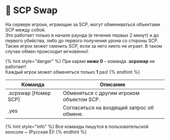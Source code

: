 # 🔄 SCP Swap

На сервере игроки, играющие за SCP, могут обмениваться объектами SCP между собой.\
Это работает только в начале раунда (в течение первых 2 минут) и до первого убийства, либо до первого получения урона со стороны SCP.\
Также игрок может сменить SCP, если за него никто не играет. В таком случае обмен происходит мгновенно!

{% hint style="danger" %}
При карме **ниже 0** **-** команда **.scpswap** не работает!\
Каждый игрок может обменяться только **1** раз!
{% endhint %}

| Команда               | Описание                                  |
| --------------------- | ----------------------------------------- |
| .scpswap \[Номер SCP] | Обменяться с другим игроком объектом SCP. |
| .yes                  | Согласиться на входящий запрос об обмене. |

{% hint style="info" %}
Все команды пишутся в пользовательской консоли \~ (Русская Ё)!
{% endhint %}
